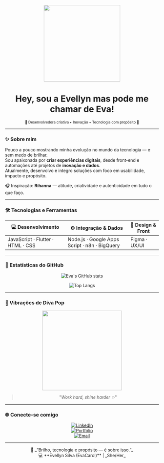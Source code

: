 <!-- 🌹 Banner principal -->
<div align="center">
  <img src="[https://media.giphy.com/media/3o7abB06u9bNzA8lu8/giphy.gif]" width="250"/>
  
  #  Hey, sou a Evellyn mas pode me chamar de Eva!  
  <sub>💄 Desenvolvedora criativa • Inovação • Tecnologia com propósito 💫</sub>
</div>

---

### ✨ Sobre mim  
Pouco a pouco mostrando minha evolução no mundo da tecnologia — e sem medo de brilhar.  
Sou apaixonada por **criar experiências digitais**, desde front-end e automações até projetos de **inovação e dados**.  
Atualmente, desenvolvo e integro soluções com foco em usabilidade, impacto e propósito.  

🎧 Inspiração: **Rihanna** — atitude, criatividade e autenticidade em tudo o que faço.  

---

### 🛠️ Tecnologias e Ferramentas  
<div align="center">

| 💻 Desenvolvimento | ⚙️ Integração & Dados | 🎨 Design & Front |
|--------------------|-----------------------|------------------|
| JavaScript · Flutter · HTML · CSS | Node.js · Google Apps Script · n8n · BigQuery | Figma · UX/UI |

</div>

---

### 💎 Estatísticas do GitHub  
<div align="center">

![Eva's GitHub stats](https://github-readme-stats.vercel.app/api?username=EvaCarol&show_icons=true&theme=omni&hide_border=true&title_color=ff5faf&icon_color=ff99cc)

![Top Langs](https://github-readme-stats.vercel.app/api/top-langs/?username=EvaCarol&layout=compact&theme=omni&hide_border=true&title_color=ff5faf)

</div>

---

### 💃 Vibrações de Diva Pop  
<div align="center">
  <img src="https://media.giphy.com/media/3o6gbbuLW76jkt8vIc/giphy.gif" width="260"/>
  
  > "_Work hard, shine harder ✨_"
</div>

---

### 🌐 Conecte-se comigo  
<div align="center">

[![LinkedIn](https://img.shields.io/badge/LinkedIn-Evellyn%20Silva-blue?style=for-the-badge&logo=linkedin)](https://www.linkedin.com/in/evellyn-silva-9b6641210)  
[![Portfólio](https://img.shields.io/badge/Portfólio-em%20breve-ff99cc?style=for-the-badge&logo=vercel)](https://github.com/EvaCarol)  
[![Email](https://img.shields.io/badge/Contato-email%20me!-ff5faf?style=for-the-badge&logo=gmail)](mailto:seuemail@gmail.com)

</div>

---

<div align="center">
  🌸 _“Brilho, tecnologia e propósito — é sobre isso.”_  
  <br>
  💻 **Evellyn Silva (EvaCarol)** | _She/Her_
</div>
